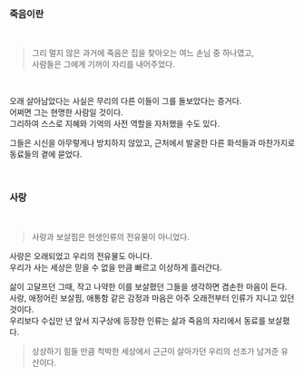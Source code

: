  
<br>

### 죽음이란

<br>

> 그리 멀지 않은 과거에 죽음은 집을 찾아오는 여느 손님 중 하나였고, <br>사람들은 그에게 기꺼이 자리를 내어주었다.

<br>

오래 살아남았다는 사실은 무리의 다른 이들이 그를 돌보았다는 증거다.<br>
어쩌면 그는 현명한 사람일 것이다.<br>
그리하여 스스로 지혜와 기억의 사전 역할을 자처했을 수도 있다.<br>

그들은 시신을 아무렇게나 방치하지 않았고, 근처에서 발굴한 다른 화석들과 마찬가지로 동료들의 곁에 묻었다.<br>

<br>

### 사랑

<br>

> 사랑과 보살핌은 현생인류의 전유물이 아니었다.

사랑은 오래되었고 우리의 전유물도 아니다.<br>
우리가 사는 세상은 믿을 수 없을 만큼 빠르고 이상하게 흘러간다.<br>

삶이 고달프던 그때, 작고 나약한 이를 보살폈던 그들을 생각하면 겸손한 마음이 든다.<br>
사랑, 애정어린 보살핌, 애통함 같은 감정과 마음은 아주 오래전부터 인류가 지니고 있던 것이다.<br>
우리보다 수십만 년 앞서 지구상에 등장한 인류는 삶과 죽음의 자리에서 동료를 보살폈다.<br>

> 상상하기 힘들 만큼 척박한 세상에서 근근이 살아가던 우리의 선조가 남겨준 유산이다.
